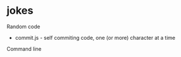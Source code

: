# jokes
Random code
* commit.js - self commiting code, one (or more) character at a time

Command line  
